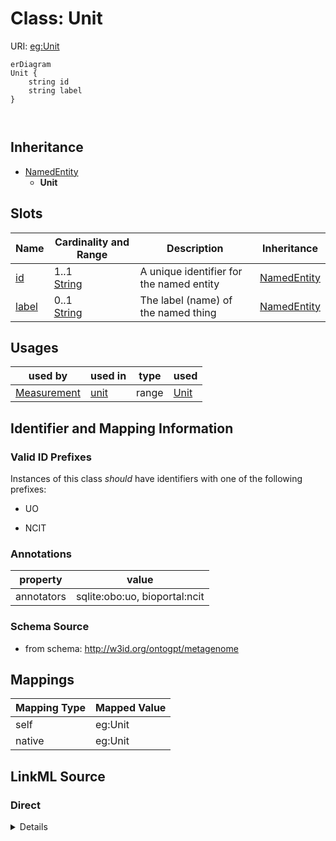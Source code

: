 # Class: Unit



URI: [eg:Unit](http://w3id.org/ontogpt/environmental-metagenome/Unit)


```mermaid
erDiagram
Unit {
    string id  
    string label  
}



```




## Inheritance
* [NamedEntity](NamedEntity.md)
    * **Unit**



## Slots

| Name | Cardinality and Range | Description | Inheritance |
| ---  | --- | --- | --- |
| [id](id.md) | 1..1 <br/> [String](String.md) | A unique identifier for the named entity | [NamedEntity](NamedEntity.md) |
| [label](label.md) | 0..1 <br/> [String](String.md) | The label (name) of the named thing | [NamedEntity](NamedEntity.md) |





## Usages

| used by | used in | type | used |
| ---  | --- | --- | --- |
| [Measurement](Measurement.md) | [unit](unit.md) | range | [Unit](Unit.md) |






## Identifier and Mapping Information


### Valid ID Prefixes

Instances of this class *should* have identifiers with one of the following prefixes:

* UO

* NCIT






### Annotations

| property | value |
| --- | --- |
| annotators | sqlite:obo:uo, bioportal:ncit |



### Schema Source


* from schema: http://w3id.org/ontogpt/metagenome





## Mappings

| Mapping Type | Mapped Value |
| ---  | ---  |
| self | eg:Unit |
| native | eg:Unit |





## LinkML Source

<!-- TODO: investigate https://stackoverflow.com/questions/37606292/how-to-create-tabbed-code-blocks-in-mkdocs-or-sphinx -->

### Direct

<details>
```yaml
name: Unit
id_prefixes:
- UO
- NCIT
annotations:
  annotators:
    tag: annotators
    value: sqlite:obo:uo, bioportal:ncit
from_schema: http://w3id.org/ontogpt/metagenome
rank: 1000
is_a: NamedEntity

```
</details>

### Induced

<details>
```yaml
name: Unit
id_prefixes:
- UO
- NCIT
annotations:
  annotators:
    tag: annotators
    value: sqlite:obo:uo, bioportal:ncit
from_schema: http://w3id.org/ontogpt/metagenome
rank: 1000
is_a: NamedEntity
attributes:
  id:
    name: id
    annotations:
      prompt.skip:
        tag: prompt.skip
        value: 'true'
    description: A unique identifier for the named entity
    comments:
    - this is populated during the grounding and normalization step
    from_schema: http://w3id.org/ontogpt/metagenome
    rank: 1000
    identifier: true
    alias: id
    owner: Unit
    domain_of:
    - NamedEntity
    - Publication
    range: string
  label:
    name: label
    annotations:
      owl:
        tag: owl
        value: AnnotationProperty, AnnotationAssertion
    description: The label (name) of the named thing
    from_schema: http://w3id.org/ontogpt/metagenome
    aliases:
    - name
    rank: 1000
    slot_uri: rdfs:label
    alias: label
    owner: Unit
    domain_of:
    - NamedEntity
    range: string

```
</details>